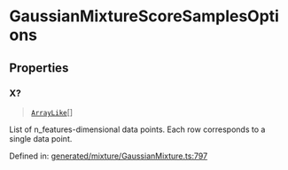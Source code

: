 # GaussianMixtureScoreSamplesOptions

## Properties

### X?

> [`ArrayLike`](../types/ArrayLike.md)[]

List of n\_features-dimensional data points. Each row corresponds to a single data point.

Defined in:  [generated/mixture/GaussianMixture.ts:797](https://github.com/transitive-bullshit/scikit-learn-ts/blob/b59c1ff/packages/sklearn/src/generated/mixture/GaussianMixture.ts#L797)
